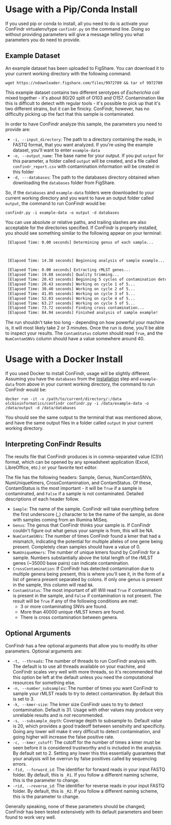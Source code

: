# Usage with a Pip/Conda Install

If you used pip or conda to install, all you need to do is activate your ConFindr virtualenv/type `confindr.py` on the command line. Doing so without providing parameters will give a message telling you what parameters you do need to provide.


## Example Dataset

An example dataset has been uploaded to FigShare. You can download it to your current working directory with the following command:

`wget https://ndownloader.figshare.com/files/9972709 && tar xf 9972709`

This example dataset contains two different serotypes of _Escherichia coli_ mixed together - it's about 80/20 split of O103 and O157. Contamination like this is difficult to detect
with regular tools - it's possible to pick up that it's two different strains, but it can be finicky. ConFindr, however, has no difficulty picking up the fact that this sample is contaminated.

In order to have ConFindr analyze this sample, the parameters you need to provide are:

- `-i, --input_directory`: The path to a directory containing the reads, in FASTQ format, that you want analyzed. If you're using the example dataset, you'll want to enter `example-data`
- `-o, --output_name`: The base name for your output. If you put `output` for this parameter, a folder called `output` will be created, and a file called `confindr_report.csv` with contamination
information will be created in this folder
- `-d, ---databases`: The path to the databases directory obtained when downloading the `databases` folder from FigShare.

So, if the `databases` and `example-data` folders were downloaded to your current working directory and you want to have an output folder called `output`, the command to run ConFindr would be:

`confindr.py -i example-data -o output -d databases`

You can use absolute or relative paths, and trailing slashes are also acceptable for the directories specified. If ConFindr is properly installed, you should see something similar to the following appear on your terminal:

```bash
 [Elapsed Time: 0.00 seconds] Determining genus of each sample... 



 [Elapsed Time: 14.38 seconds] Beginning analysis of sample example...
 
 [Elapsed Time: 0.00 seconds] Extracting rMLST genes... 
 [Elapsed Time: 19.88 seconds] Quality trimming... 
 [Elapsed Time: 20.43 seconds] Beginning 5 cycles of contamination detection... 
 [Elapsed Time: 20.43 seconds] Working on cycle 1 of 5... 
 [Elapsed Time: 30.40 seconds] Working on cycle 2 of 5... 
 [Elapsed Time: 41.05 seconds] Working on cycle 3 of 5... 
 [Elapsed Time: 52.03 seconds] Working on cycle 4 of 5... 
 [Elapsed Time: 63.27 seconds] Working on cycle 5 of 5... 
 [Elapsed Time: 73.72 seconds] Finding cross contamination... 
 [Elapsed Time: 84.94 seconds] Finished analysis of sample example! 
```

The run shouldn't take too long - depending on how powerful your machine is, it will most likely take 2 or 3 minutes. Once the run is done, you'll be able to inspect your results.
The `ContamStatus` column should read `True`, and the `NumContamSNVs` column should have a value somewhere around 40.

# Usage with a Docker Install

If you used Docker to install ConFindr, usage will be slightly different. Assuming you have the `databases` from the [Installation](install.md) step and `example-data` from above in your current working
directory, the command to run ConFindr would be:

`docker run -it -v /path/to/current/directory/:/data olcbioinformatics/confindr confindr.py -i /data/example-data -o /data/output -d /data/databases`

You should see the same output to the terminal that was mentioned above, and have the same output files in a folder called `output` in your current working directory.

## Interpreting ConFindr Results

The results file that ConFindr produces is in comma-separated value (CSV) format, which can be opened by any spreadsheet application (Excel, LibreOffice, etc.) or your favorite text editor.

The file has the following headers: Sample, Genus, NumContamSNVs, NumUniqueKmers, CrossContamination, and ContamStatus. Of these, ContamStatus is the most important - it will be `True` if a sample
is contaminated, and `False` if a sample is not contaminated. Detailed descriptions of each header follow.

- `Sample`: The name of the sample. ConFindr will take everything before the first underscore (\_) character to be the name of the sample, as done with samples coming from an Illumina MiSeq.
- `Genus`: The genus that ConFindr thinks your sample is. If ConFindr couldn't figure out what genus your sample is from, this will be NA.
- `NumContamSNVs`: The number of times ConFindr found a kmer that had a mismatch, indicating the potential for multiple alleles of one gene being present. Completely clean samples should have a value of 0.
- `NumUniqueKmers`: The number of unique kmers found by ConFindr for a sample. Numbers substantially above the total length of the rMLST genes (~35000 base pairs) can indicate contamination.
- `CrossContamination`: If ConFindr has detected contamination due to multiple genera being present, this is where you'll see it, in the form of a list of genera present separated by colons. If only one
genus is present in the sample, this column will read `NA`.
- `ContamStatus`: The most important of all! Will read `True` if contamination is present in the sample, and `False` if contamination is not present. The result will be `True` if any of the following conditions are met: 
	- 3 or more contaminating SNVs are found. 
	- More than 40000 unique rMLST kmers are found.
	- There is cross contamination between genera.


## Optional Arguments

ConFindr has a few optional arguments that allow you to modify its other parameters. Optional arguments are:

- `-t, --threads`: The number of threads to run ConFindr analysis with. The default is to use all threads available on your machine, and ConFindr scales very well with more threads, so it's recommended that this option be left at the default unless you need the computational resources for something else.
- `-n, --number_subsamples`: The number of times you want ConFindr to sample your rMLST reads to try to detect contamination. By default this is set to 3.
- `-k, --kmer-size`: The kmer size ConFindr uses to try to detect contamination. Default is 31. Usage with other values may produce very unreliable results and is _not_ recommended.
- `-s, --subsample_depth`: Coverage depth to subsample to. Default value is 20, which provides a good tradeoff between sensitvity and specificity. Going any lower will make it very difficult to detect contamination, and going higher will increase the false positive rate.
- `-c, --kmer_cutoff`: The cutoff for the number of times a kmer must be seen before it is considered trustworthy and is included in the analysis. By default set to 2. Setting any lower this this essentially guarantees that your analysis will be overrun by false positives called by sequencing errors.
- `-fid, --forward_id`: The identifier for forward reads in your input FASTQ folder. By default, this is `_R1`. If you follow a different naming scheme, this is the parameter to change.
- `-rid, --reverse_id`: The identifier for reverse reads in your input FASTQ folder. By default, this is `_R2`. If you follow a different naming scheme, this is the parameter to change. 

Generally speaking, none of these parameters should be changed; ConFindr has been tested extensively with its default parameters and been found to work very well. 

